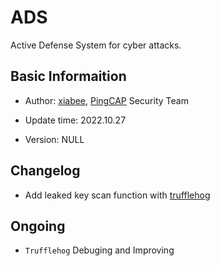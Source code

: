 # ADS
Active Defense System for cyber attacks.

## Basic Informaition

* Author: [xiabee](https://github.com/xiabee),  [PingCAP](https://github.com/pingcap) Security Team
* Update time: 2022.10.27

* Version: NULL



## Changelog

* Add leaked key scan function with [trufflehog](https://github.com/trufflesecurity/trufflehog)



## Ongoing

* `Trufflehog` Debuging and Improving

